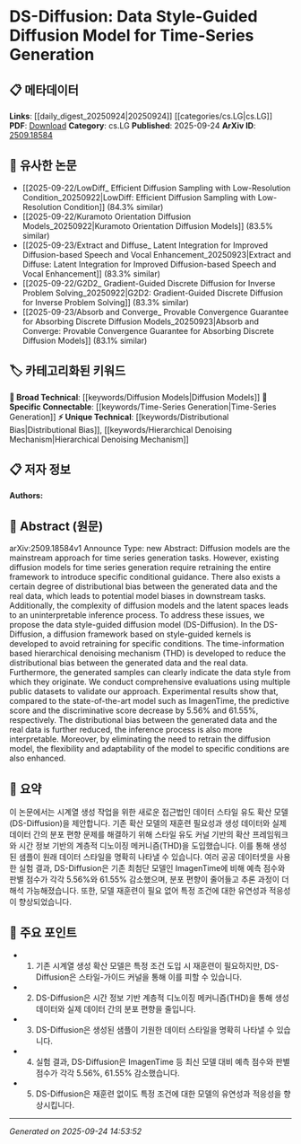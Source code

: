 <!-- KEYWORD_LINKING_METADATA:
{
  "processed_timestamp": "2025-09-24T14:53:52.760711",
  "vocabulary_version": "1.0",
  "selected_keywords": [
    "Diffusion Models",
    "Time-Series Generation",
    "Distributional Bias",
    "Hierarchical Denoising Mechanism"
  ],
  "rejected_keywords": [],
  "similarity_scores": {
    "Diffusion Models": 0.78,
    "Time-Series Generation": 0.79,
    "Distributional Bias": 0.75,
    "Hierarchical Denoising Mechanism": 0.77
  },
  "extraction_method": "AI_prompt_based",
  "budget_applied": true,
  "candidates_json": {
    "candidates": [
      {
        "surface": "Diffusion Models",
        "canonical": "Diffusion Models",
        "aliases": [
          "Diffusion Process",
          "Diffusion Framework"
        ],
        "category": "broad_technical",
        "rationale": "Diffusion models are central to the paper's methodology and are widely applicable across various domains.",
        "novelty_score": 0.45,
        "connectivity_score": 0.85,
        "specificity_score": 0.65,
        "link_intent_score": 0.78
      },
      {
        "surface": "Time-Series Generation",
        "canonical": "Time-Series Generation",
        "aliases": [
          "Time-Series Synthesis",
          "Time-Series Modeling"
        ],
        "category": "specific_connectable",
        "rationale": "The focus on generating time-series data is a specific application that connects to various modeling techniques.",
        "novelty_score": 0.55,
        "connectivity_score": 0.8,
        "specificity_score": 0.82,
        "link_intent_score": 0.79
      },
      {
        "surface": "Distributional Bias",
        "canonical": "Distributional Bias",
        "aliases": [
          "Data Bias",
          "Bias in Data"
        ],
        "category": "unique_technical",
        "rationale": "Addressing distributional bias is crucial for improving model accuracy and fairness in generated data.",
        "novelty_score": 0.65,
        "connectivity_score": 0.7,
        "specificity_score": 0.78,
        "link_intent_score": 0.75
      },
      {
        "surface": "Hierarchical Denoising Mechanism",
        "canonical": "Hierarchical Denoising Mechanism",
        "aliases": [
          "THD",
          "Hierarchical Denoising"
        ],
        "category": "unique_technical",
        "rationale": "This mechanism is a novel aspect of the proposed model, enhancing interpretability and reducing bias.",
        "novelty_score": 0.72,
        "connectivity_score": 0.65,
        "specificity_score": 0.85,
        "link_intent_score": 0.77
      }
    ],
    "ban_list_suggestions": [
      "framework",
      "model biases",
      "inference process"
    ]
  },
  "decisions": [
    {
      "candidate_surface": "Diffusion Models",
      "resolved_canonical": "Diffusion Models",
      "decision": "linked",
      "scores": {
        "novelty": 0.45,
        "connectivity": 0.85,
        "specificity": 0.65,
        "link_intent": 0.78
      }
    },
    {
      "candidate_surface": "Time-Series Generation",
      "resolved_canonical": "Time-Series Generation",
      "decision": "linked",
      "scores": {
        "novelty": 0.55,
        "connectivity": 0.8,
        "specificity": 0.82,
        "link_intent": 0.79
      }
    },
    {
      "candidate_surface": "Distributional Bias",
      "resolved_canonical": "Distributional Bias",
      "decision": "linked",
      "scores": {
        "novelty": 0.65,
        "connectivity": 0.7,
        "specificity": 0.78,
        "link_intent": 0.75
      }
    },
    {
      "candidate_surface": "Hierarchical Denoising Mechanism",
      "resolved_canonical": "Hierarchical Denoising Mechanism",
      "decision": "linked",
      "scores": {
        "novelty": 0.72,
        "connectivity": 0.65,
        "specificity": 0.85,
        "link_intent": 0.77
      }
    }
  ]
}
-->

# DS-Diffusion: Data Style-Guided Diffusion Model for Time-Series Generation

## 📋 메타데이터

**Links**: [[daily_digest_20250924|20250924]] [[categories/cs.LG|cs.LG]]
**PDF**: [Download](https://arxiv.org/pdf/2509.18584.pdf)
**Category**: cs.LG
**Published**: 2025-09-24
**ArXiv ID**: [2509.18584](https://arxiv.org/abs/2509.18584)

## 🔗 유사한 논문
- [[2025-09-22/LowDiff_ Efficient Diffusion Sampling with Low-Resolution Condition_20250922|LowDiff: Efficient Diffusion Sampling with Low-Resolution Condition]] (84.3% similar)
- [[2025-09-22/Kuramoto Orientation Diffusion Models_20250922|Kuramoto Orientation Diffusion Models]] (83.5% similar)
- [[2025-09-23/Extract and Diffuse_ Latent Integration for Improved Diffusion-based Speech and Vocal Enhancement_20250923|Extract and Diffuse: Latent Integration for Improved Diffusion-based Speech and Vocal Enhancement]] (83.3% similar)
- [[2025-09-22/G2D2_ Gradient-Guided Discrete Diffusion for Inverse Problem Solving_20250922|G2D2: Gradient-Guided Discrete Diffusion for Inverse Problem Solving]] (83.3% similar)
- [[2025-09-23/Absorb and Converge_ Provable Convergence Guarantee for Absorbing Discrete Diffusion Models_20250923|Absorb and Converge: Provable Convergence Guarantee for Absorbing Discrete Diffusion Models]] (83.1% similar)

## 🏷️ 카테고리화된 키워드
**🧠 Broad Technical**: [[keywords/Diffusion Models|Diffusion Models]]
**🔗 Specific Connectable**: [[keywords/Time-Series Generation|Time-Series Generation]]
**⚡ Unique Technical**: [[keywords/Distributional Bias|Distributional Bias]], [[keywords/Hierarchical Denoising Mechanism|Hierarchical Denoising Mechanism]]

## 📋 저자 정보

**Authors:** 

## 📄 Abstract (원문)

arXiv:2509.18584v1 Announce Type: new 
Abstract: Diffusion models are the mainstream approach for time series generation tasks. However, existing diffusion models for time series generation require retraining the entire framework to introduce specific conditional guidance. There also exists a certain degree of distributional bias between the generated data and the real data, which leads to potential model biases in downstream tasks. Additionally, the complexity of diffusion models and the latent spaces leads to an uninterpretable inference process. To address these issues, we propose the data style-guided diffusion model (DS-Diffusion). In the DS-Diffusion, a diffusion framework based on style-guided kernels is developed to avoid retraining for specific conditions. The time-information based hierarchical denoising mechanism (THD) is developed to reduce the distributional bias between the generated data and the real data. Furthermore, the generated samples can clearly indicate the data style from which they originate. We conduct comprehensive evaluations using multiple public datasets to validate our approach. Experimental results show that, compared to the state-of-the-art model such as ImagenTime, the predictive score and the discriminative score decrease by 5.56% and 61.55%, respectively. The distributional bias between the generated data and the real data is further reduced, the inference process is also more interpretable. Moreover, by eliminating the need to retrain the diffusion model, the flexibility and adaptability of the model to specific conditions are also enhanced.

## 📝 요약

이 논문에서는 시계열 생성 작업을 위한 새로운 접근법인 데이터 스타일 유도 확산 모델(DS-Diffusion)을 제안합니다. 기존 확산 모델의 재훈련 필요성과 생성 데이터와 실제 데이터 간의 분포 편향 문제를 해결하기 위해 스타일 유도 커널 기반의 확산 프레임워크와 시간 정보 기반의 계층적 디노이징 메커니즘(THD)을 도입했습니다. 이를 통해 생성된 샘플이 원래 데이터 스타일을 명확히 나타낼 수 있습니다. 여러 공공 데이터셋을 사용한 실험 결과, DS-Diffusion은 기존 최첨단 모델인 ImagenTime에 비해 예측 점수와 판별 점수가 각각 5.56%와 61.55% 감소했으며, 분포 편향이 줄어들고 추론 과정이 더 해석 가능해졌습니다. 또한, 모델 재훈련이 필요 없어 특정 조건에 대한 유연성과 적응성이 향상되었습니다.

## 🎯 주요 포인트

- 1. 기존 시계열 생성 확산 모델은 특정 조건 도입 시 재훈련이 필요하지만, DS-Diffusion은 스타일-가이드 커널을 통해 이를 피할 수 있습니다.
- 2. DS-Diffusion은 시간 정보 기반 계층적 디노이징 메커니즘(THD)을 통해 생성 데이터와 실제 데이터 간의 분포 편향을 줄입니다.
- 3. DS-Diffusion은 생성된 샘플이 기원한 데이터 스타일을 명확히 나타낼 수 있습니다.
- 4. 실험 결과, DS-Diffusion은 ImagenTime 등 최신 모델 대비 예측 점수와 판별 점수가 각각 5.56%, 61.55% 감소했습니다.
- 5. DS-Diffusion은 재훈련 없이도 특정 조건에 대한 모델의 유연성과 적응성을 향상시킵니다.


---

*Generated on 2025-09-24 14:53:52*
